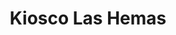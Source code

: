 ---
title: "Kiosco Las Hemas"
url: /ciudad-autonoma-de-buenos-aires/kiosco-las-hemas/
shop: Lebensmittel
---